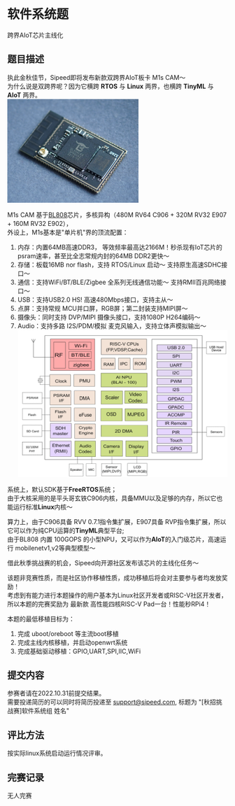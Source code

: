 # 软件系统题
跨界AIoT芯片主线化

## 题目描述   
执此金秋佳节，Sipeed即将发布新款双跨界AIoT板卡 M1s CAM～  
为什么说是双跨界呢？因为它横跨 **RTOS** 与 **Linux** 两界，也横跨 **TinyML** 与 **AIoT** 两界。   
<a href="assets/M1s.png"><img width=300 src="assets/M1s.png"/></a>

M1s CAM 基于[BL808](assets/BL808_DS_zh.pdf)芯片，多核异构（480M RV64 C906 + 320M RV32 E907 + 160M RV32 E902），  
外设上，M1s基本是"单片机"界的顶流配置：
1. 内存：内置64MB高速DDR3， 等效频率最高达2166M！秒杀现有IoT芯片的psram速率，甚至比全志常规内封的64MB DDR2更快～
2. 存储：板载16MB nor flash，支持 RTOS/Linux 启动～ 支持原生高速SDHC接口～
3. 通信：支持WiFi/BT/BLE/Zigbee 全系列无线通信功能～ 支持RMII百兆网络接口～
4. USB：支持USB2.0 HS! 高速480Mbps接口，支持主从～
5. 点屏：支持常规 MCU并口屏，RGB屏；第二封装支持MIPI屏～
6. 摄像头：同时支持 DVP/MIPI 摄像头接口，支持1080P H264编码～
7. Audio：支持多路 I2S/PDM/模拟 麦克风输入，支持立体声模拟输出～  
<a href="assets/bl808_blocks.png"><img width=600 src="assets/bl808_blocks.png"/></a>

系统上，默认SDK基于**FreeRTOS**系统；  
由于大核采用的是平头哥玄铁C906内核，具备MMU以及足够的内存，所以它也能运行标准**Linux**内核～ 

算力上，由于C906具备 RVV 0.7.1指令集扩展，E907具备 RVP指令集扩展，所以它可以作为纯CPU运算的**TinyML**典型平台;  
由于BL808 内置 100GOPS 的小型NPU，又可以作为**AIoT**的入门级芯片，高速运行 mobilenetv1,v2等典型模型～

借此秋季挑战赛的机会，Sipeed向开源社区发布该芯片的主线化任务～

该题非竞赛性质，而是社区协作移植性质，成功移植后将会对主要参与者均发放奖励！   
考虑到有能力进行本题操作的用户基本为Linux社区开发者或RISC-V社区开发者，  
所以本题的完赛奖励为 最新款 高性能四核RISC-V Pad一台！性能秒RPi4！

本题的最低移植目标为：
1. 完成 uboot/oreboot 等主流boot移植
2. 完成主线内核移植，并启动openwrt系统
3. 完成基础驱动移植：GPIO,UART,SPI,IIC,WiFi


## 提交内容
参赛者请在2022.10.31前提交结果。   
需要投递简历的可以同时将简历投递至 support@sipeed.com, 标题为 "[秋招挑战赛]软件系统组 姓名"  

## 评比方法
按实际linux系统启动运行情况评审。

## 完赛记录
无人完赛



